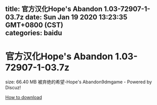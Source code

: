 
title: 官方汉化Hope's Abandon 1.03-72907-1-03.7z
date: Sun Jan 19 2020 13:23:35 GMT+0800 (CST)    
categories: baidu
---

# 官方汉化Hope's Abandon 1.03-72907-1-03.7z
size: 66.40 MB
 被弃绝的希望-Hope's Abandon9dmgame - Powered by Discuz!
 

[How to download](https://bpcam.bemobtrk.com/go/2ceec3aa-1ca2-46d6-b9ff-aaa5c184517c?jno=196)